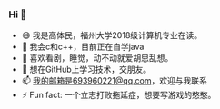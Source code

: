 ### Hi 👋

- 😄 我是高体民，福州大学2018级计算机专业在读。
- 🌱 我会c和c++，目前正在自学java
- 🤔 喜欢看剧，睡觉，动不动就爱胡思乱想。
- 💬 想在GitHub上学习技术，交朋友。
- 📫 我的邮箱是693960221@qq.com，欢迎与我联系
- ⚡ Fun fact: 一个立志打败拖延症，想要写游戏的憨憨。

